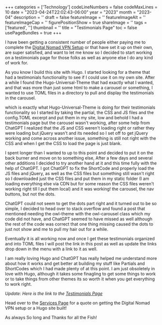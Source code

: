 ﻿+++
categories = ['Technology']
codeLineNumbers = false
codeMaxLines = 10
date = "2023-04-24T22:02:43-06:00"
year = "2023"
month = "2023-04"
description = ''
draft = false
featureImage = ''
featureImageAlt = ''
featureImageCap = ''
figurePositionShow = true
shareImage = ''
tags = ['featured', '']
thumbnail = ''
title = "Testimonials Page"
toc = false
usePageBundles = true
+++

I have been getting a consistent number of people either paying me to complete the [Digital Nomad VPN Setup](https://techrelay.xyz/post/nomad-vpn) or that have set it up on their own, are super satisfied, and want to let me know so I decided to start working on a testimonials page for those folks as well as anyone else I do any kind of work for. 

As you know I build this site with Hugo. I started looking for a theme that had a testimonials functionality to see if I could use it on my own site. After a while I found the Hugo-Universal-Theme that had exactly what I wanted, and that was more than just some html to make a carousel or something, I wanted to use TOML files in a directory to pull and display the testimonials in the carousel. 

which is exactly what Hugo-Universal-Theme is doing for their testimonials functionality so I started by taking the partial, the CSS and JS files and the config.TOML excerpt and put them in my site, low and behold I had a testimonials page but the carousel wasn't working, after some help from ChatGPT I realized that the JS and CSS weren't loading right or rather they were loading but jQuery wasn't and its needed so I set off to get jQuery working and come across another issue, something is still not right with the CSS and when I get the CSS to load the page is just blank.

I spent longer than I wanted to up to this point and decided to put it on the back burner and move on to something else, After a few days and several other additions I decided to try another hand at it and this time fully with the help of ChatGPT. I got ChatGPT to fix the ShortCode and properly load the JS files and jQuery, as well as the CSS files but something still wasn't right so I downloaded just the CSS files and put them in my static folder (I am loading everything else via CDN but for some reason the CSS files weren't working right till I put them local) and it was working! the carousel, the nav buttons, but not the dots.

ChatGPT could not seem to get the dots part right and it turned out to be so simple, I decided to head over to stack overflow and found a post that mentioned needing the owl-theme with the owl-carousel class which my code did not have, and ChatGPT seemed to have missed as well although the rest of the code was correct that one thing missing caused the dots to just not show and me to pull my hair out for a while. 

Eventually it is all working now and once I get these testimonials organized and into TOML files I will post the link in this post as well as update the links drop down in the menu with a link to it as well. 

I am really loving Hugo and ChatGPT has really helped me understand more about how it works and get better at building my stuff like Partials and ShortCodes which I had made plenty of at this point. I am just obsoletely in love with Hugo, although it takes some finagling to get some things to work or to take things from other themes its so worth it when you get everything to work right.

*Update: Here is the link to the [Testimonials Page](https://techrelay.xyz/testimonials/)*

Head over to the [Services Page](https://techrelay.xyz/services) for a quote on getting the Digital Nomad VPN setup or a Hugo site built!

As always So long and Thanks for all the Fish!
